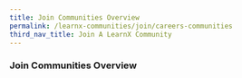 ```yaml
---
title: Join Communities Overview
permalink: /learnx-communities/join/careers-communities
third_nav_title: Join A LearnX Community
---
```


### **Join Communities Overview**